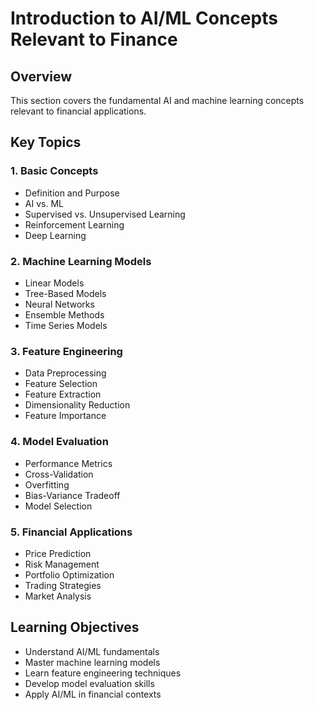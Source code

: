 # Introduction to AI/ML Concepts Relevant to Finance

## Overview
This section covers the fundamental AI and machine learning concepts relevant to financial applications.

## Key Topics

### 1. Basic Concepts
- Definition and Purpose
- AI vs. ML
- Supervised vs. Unsupervised Learning
- Reinforcement Learning
- Deep Learning

### 2. Machine Learning Models
- Linear Models
- Tree-Based Models
- Neural Networks
- Ensemble Methods
- Time Series Models

### 3. Feature Engineering
- Data Preprocessing
- Feature Selection
- Feature Extraction
- Dimensionality Reduction
- Feature Importance

### 4. Model Evaluation
- Performance Metrics
- Cross-Validation
- Overfitting
- Bias-Variance Tradeoff
- Model Selection

### 5. Financial Applications
- Price Prediction
- Risk Management
- Portfolio Optimization
- Trading Strategies
- Market Analysis

## Learning Objectives
- Understand AI/ML fundamentals
- Master machine learning models
- Learn feature engineering techniques
- Develop model evaluation skills
- Apply AI/ML in financial contexts 